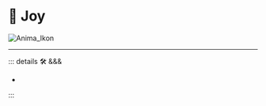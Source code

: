 # 💭 <anima>Joy </anima>

![Anima_Ikon](/Anima/Anima_Ikon.png)

---

<!-- =================================================== -->
<!-- =================================================== -->
<!-- =================================================== -->
<!-- =================================================== -->
<!-- =================================================== -->
::: details 🛠 <dev>&&&</dev>

-

:::
